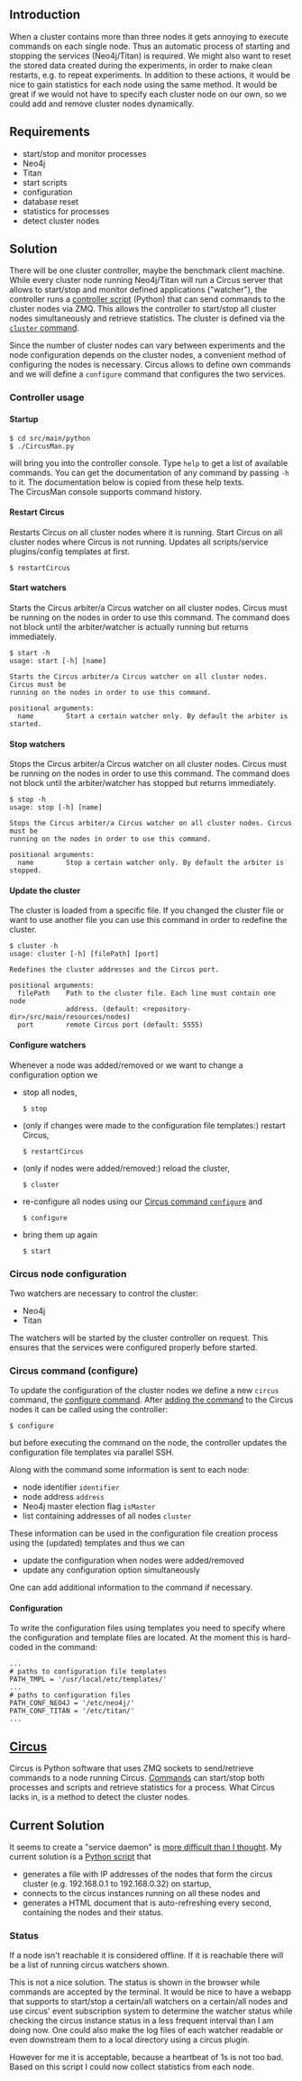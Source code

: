 ## Introduction
When a cluster contains more than three nodes it gets annoying to execute commands on each single node.
Thus an automatic process of starting and stopping the services (Neo4j/Titan) is required.
We might also want to reset the stored data created during the experiments, in order to make clean restarts, e.g. to repeat experiments.
In addition to these actions, it would be nice to gain statistics for each node using the same method.
It would be great if we would not have to specify each cluster node on our own, so we could add and remove cluster nodes dynamically.

## Requirements
* start/stop and monitor processes
 * Neo4j
 * Titan
* start scripts
 * configuration
 * database reset
* statistics for processes
* detect cluster nodes

## Solution
There will be one cluster controller, maybe the benchmark client machine.
While every cluster node running Neo4j/Titan will run a Circus server that allows to start/stop and monitor defined applications ("watcher"), the controller runs a [controller script](src/main/python/circusman.py) (Python) that can send commands to the cluster nodes via ZMQ. This allows the controller to start/stop all cluster nodes simultaneously and retrieve statistics. The cluster is defined via the [`cluster` command](#change-the-cluster-range).

Since the number of cluster nodes can vary between experiments and the node configuration depends on the cluster nodes, a convenient method of configuring the nodes is necessary.
Circus allows to define own commands and we will define a `configure` command that configures the two services.

### Controller usage
#### Startup

    $ cd src/main/python
    $ ./CircusMan.py

will bring you into the controller console.
Type `help` to get a list of available commands.
You can get the documentation of any command by passing `-h` to it. The documentation below is copied from these help texts.  
The CircusMan console supports command history.

#### Restart Circus
Restarts Circus on all cluster nodes where it is running. Start Circus on all cluster nodes where Circus is not running.
Updates all scripts/service plugins/config templates at first.
    
    $ restartCircus

#### Start watchers
Starts the Circus arbiter/a Circus watcher on all cluster nodes. Circus must be running on the nodes in order to use this command.
The command does not block until the arbiter/watcher is actually running but returns immediately.

    $ start -h
    usage: start [-h] [name]
    
    Starts the Circus arbiter/a Circus watcher on all cluster nodes. Circus must be
    running on the nodes in order to use this command.
    
    positional arguments:
      name        Start a certain watcher only. By default the arbiter is started.

#### Stop watchers
Stops the Circus arbiter/a Circus watcher on all cluster nodes. Circus must be running on the nodes in order to use this command.
The command does not block until the arbiter/watcher has stopped but returns immediately.

    $ stop -h
    usage: stop [-h] [name]
    
    Stops the Circus arbiter/a Circus watcher on all cluster nodes. Circus must be
    running on the nodes in order to use this command.
    
    positional arguments:
      name        Stop a certain watcher only. By default the arbiter is stopped.

#### Update the cluster
The cluster is loaded from a specific file. If you changed the cluster file or
want to use another file you can use this command in order to redefine the cluster.

    $ cluster -h
    usage: cluster [-h] [filePath] [port]
    
    Redefines the cluster addresses and the Circus port.
    
    positional arguments:
      filePath    Path to the cluster file. Each line must contain one node
                  address. (default: <repository-dir>/src/main/resources/nodes)
      port        remote Circus port (default: 5555)

#### Configure watchers
Whenever a node was added/removed or we want to change a configuration option we 
* stop all nodes,

  `$ stop`

* (only if changes were made to the configuration file templates:) restart Circus,

  `$ restartCircus`

* (only if nodes were added/removed:) reload the cluster,

  `$ cluster`

* re-configure all nodes using our [Circus command `configure`](#circus-command-configure) and

  `$ configure`

* bring them up again

  `$ start`

### Circus node configuration
Two watchers are necessary to control the cluster:
* Neo4j
* Titan

The watchers will be started by the cluster controller on request.
This ensures that the services were configured properly before started.

### Circus command (configure)
To update the configuration of the cluster nodes we define a new `circus` command, the [configure command](src/main/python/CommandConfigure.py). After [adding the command](../../wiki/HowTo:-Create-a-custom-circus-command) to the Circus nodes it can be called using the controller:

    $ configure

but before executing the command on the node, the controller updates the configuration file templates via parallel SSH.

Along with the command some information is sent to each node:
 * node identifier `identifier`
 * node address `address`
 * Neo4j master election flag `isMaster`
 * list containing addresses of all nodes `cluster`

These information can be used in the configuration file creation process using the (updated) templates and thus we can
* update the configuration when nodes were added/removed
* update any configuration option simultaneously

One can add additional information to the command if necessary.

#### Configuration
To write the configuration files using templates you need to specify where the configuration and template files are located. At the moment this is hard-coded in the command:

    ...
    # paths to configuration file templates
    PATH_TMPL = '/usr/local/etc/templates/'
    ...
    # paths to configuration files
    PATH_CONF_NEO4J = '/etc/neo4j/'
    PATH_CONF_TITAN = '/etc/titan/'
    ...

## [Circus](http://circus.readthedocs.org/en/0.11.1/)
Circus is Python software that uses ZMQ sockets to send/retrieve commands to a node running Circus. [Commands](http://circus.readthedocs.org/en/0.11.1/for-ops/commands/) can start/stop both processes and scripts and retrieve statistics for a process.
What Circus lacks in, is a method to detect the cluster nodes.

## Current Solution
It seems to create a "service daemon" is [more difficult than I thought](http://stackoverflow.com/questions/27623916/create-a-service-process-using-python).
My current solution is a [Python script](src/main/python/circusman.py) that
* generates a file with IP addresses of the nodes that form the circus cluster (e.g. 192.168.0.1 to 192.168.0.32) on startup,
* connects to the circus instances running on all these nodes and
* generates a HTML document that is auto-refreshing every second, containing the nodes and their status.

### Status
If a node isn't reachable it is considered offline. If it is reachable there will be a list of running circus watchers shown.

This is not a nice solution. The status is shown in the browser while commands are accepted by the terminal.
It would be nice to have a webapp that supports to start/stop a certain/all watchers on a certain/all nodes and use circus' event subscription system to determine the watcher status while checking the circus instance status in a less frequent interval than I am doing now. One could also make the log files of each watcher readable or even downstream them to a local directory using a circus plugin.

However for me it is acceptable, because a heartbeat of 1s is not too bad.
Based on this script I could now collect statistics from each node.

